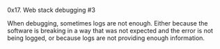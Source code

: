 0x17. Web stack debugging #3

When debugging, sometimes logs are not enough. Either because the software is breaking in a way that was not expected and the error is not being logged, or because logs are not providing enough information. 


